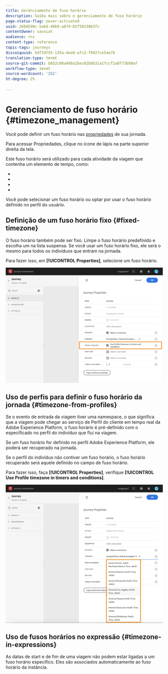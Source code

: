 ```yaml
---
title: Gerenciamento de fuso horário
description: Saiba mais sobre o gerenciamento de fuso horário
page-status-flag: never-activated
uuid: 269d590c-5a6d-40b9-a879-02f5033863fc
contentOwner: sauviat
audience: rns
content-type: reference
topic-tags: journeys
discoiquuid: 5df34f55-135a-4ea8-afc2-f9427ce5ae7b
translation-type: tm+mt
source-git-commit: b852c08a488a1bec02b8b31a1fccf1a8773b99af
workflow-type: tm+mt
source-wordcount: '252'
ht-degree: 2%

---
```




# Gerenciamento de fuso horário {#timezone_management}

Você pode definir um fuso horário nas [propriedades](../building-journeys/changing-properties.md) de sua jornada.

Para acessar Propriedades, clique no ícone de lápis na parte superior direita da tela.

Este fuso horário será utilizado para cada atividade da viagem que contenha um elemento de tempo, como:

* [](../building-journeys/condition-activity.md#time_condition)
* [](../building-journeys/condition-activity.md#date_condition)
* [](../building-journeys/wait-activity.md#custom)
* [](../building-journeys/wait-activity.md#fixed_date)

Você pode selecionar um fuso horário ou optar por usar o fuso horário definido no perfil do usuário.

## Definição de um fuso horário fixo {#fixed-timezone}

O fuso horário também pode ser fixo. Limpe o fuso horário predefinido e escolha um na lista suspensa. Se você usar um fuso horário fixo, ele será o mesmo para todos os indivíduos que entram na jornada.

Para fazer isso, em **[!UICONTROL Properties]**, selecione um fuso horário.

![](../assets/journey73.png)

## Uso de perfis para definir o fuso horário da jornada {#timezone-from-profiles}

Se o evento de entrada da viagem tiver uma namespace, o que significa que a viagem pode chegar ao serviço de Perfil do cliente em tempo real da Adobe Experience Platform, o fuso horário é pré-definido com o especificado no perfil do indivíduo que flui na viagem.

Se um fuso horário for definido no perfil Adobe Experience Platform, ele poderá ser recuperado na jornada.

Se o perfil do indivíduo não contiver um fuso horário, o fuso horário recuperado será aquele definido no campo de fuso horário.

Para fazer isso, faça **[!UICONTROL Properties]**, verifique **[!UICONTROL Use Profile timezone in timers and conditions]**.

![](../assets/journey72.png)

## Uso de fusos horários no expressão {#timezone-in-expressions}

As datas de start e de fim de uma viagem não podem estar ligadas a um fuso horário específico. Eles são associados automaticamente ao fuso horário da instância.
